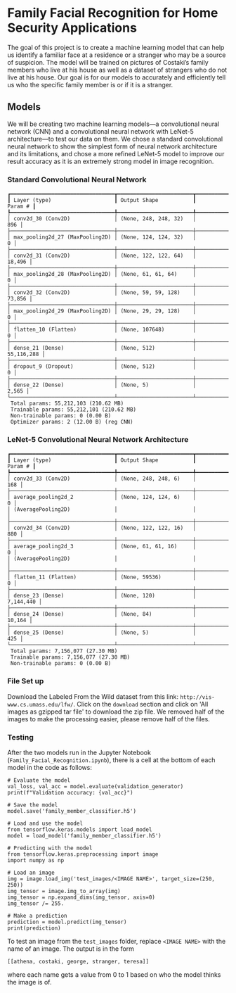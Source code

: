 # Family Facial Recognition for Home Security Applications

The goal of this project is to create a machine learning model that can help us identify a familiar face at a residence or a stranger who may be a source of suspicion. The model will be trained on pictures of Costaki’s family members who live at his house as well as a dataset of strangers who do not live at his house. Our goal is for our models to accurately and efficiently tell us who the specific family member is or if it is a stranger.

## Models

We will be creating two machine learning models—a convolutional neural network (CNN) and a convolutional neural network with LeNet-5 architecture—to test our data on them. We chose a standard convolutional neural network to show the simplest form of neural network architecture and its limitations, and chose a more refined LeNet-5 model to improve our result accuracy as it is an extremely strong model in image recognition.

### Standard Convolutional Neural Network

```Model: "sequential_12"
┏━━━━━━━━━━━━━━━━━━━━━━━━━━━━━━━━━┳━━━━━━━━━━━━━━━━━━━━━━━━┳━━━━━━━━━━━━━━━┓
┃ Layer (type)                    ┃ Output Shape           ┃       Param # ┃
┡━━━━━━━━━━━━━━━━━━━━━━━━━━━━━━━━━╇━━━━━━━━━━━━━━━━━━━━━━━━╇━━━━━━━━━━━━━━━┩
│ conv2d_30 (Conv2D)              │ (None, 248, 248, 32)   │           896 │
├─────────────────────────────────┼────────────────────────┼───────────────┤
│ max_pooling2d_27 (MaxPooling2D) │ (None, 124, 124, 32)   │             0 │
├─────────────────────────────────┼────────────────────────┼───────────────┤
│ conv2d_31 (Conv2D)              │ (None, 122, 122, 64)   │        18,496 │
├─────────────────────────────────┼────────────────────────┼───────────────┤
│ max_pooling2d_28 (MaxPooling2D) │ (None, 61, 61, 64)     │             0 │
├─────────────────────────────────┼────────────────────────┼───────────────┤
│ conv2d_32 (Conv2D)              │ (None, 59, 59, 128)    │        73,856 │
├─────────────────────────────────┼────────────────────────┼───────────────┤
│ max_pooling2d_29 (MaxPooling2D) │ (None, 29, 29, 128)    │             0 │
├─────────────────────────────────┼────────────────────────┼───────────────┤
│ flatten_10 (Flatten)            │ (None, 107648)         │             0 │
├─────────────────────────────────┼────────────────────────┼───────────────┤
│ dense_21 (Dense)                │ (None, 512)            │    55,116,288 │
├─────────────────────────────────┼────────────────────────┼───────────────┤
│ dropout_9 (Dropout)             │ (None, 512)            │             0 │
├─────────────────────────────────┼────────────────────────┼───────────────┤
│ dense_22 (Dense)                │ (None, 5)              │         2,565 │
└─────────────────────────────────┴────────────────────────┴───────────────┘
 Total params: 55,212,103 (210.62 MB)
 Trainable params: 55,212,101 (210.62 MB)
 Non-trainable params: 0 (0.00 B)
 Optimizer params: 2 (12.00 B) (reg CNN)
```

### LeNet-5 Convolutional Neural Network Architecture
```
┏━━━━━━━━━━━━━━━━━━━━━━━━━━━━━━━━━┳━━━━━━━━━━━━━━━━━━━━━━━━┳━━━━━━━━━━━━━━━┓
┃ Layer (type)                    ┃ Output Shape           ┃       Param # ┃
┡━━━━━━━━━━━━━━━━━━━━━━━━━━━━━━━━━╇━━━━━━━━━━━━━━━━━━━━━━━━╇━━━━━━━━━━━━━━━┩
│ conv2d_33 (Conv2D)              │ (None, 248, 248, 6)    │           168 │
├─────────────────────────────────┼────────────────────────┼───────────────┤
│ average_pooling2d_2             │ (None, 124, 124, 6)    │             0 │
│ (AveragePooling2D)              │                        │               │
├─────────────────────────────────┼────────────────────────┼───────────────┤
│ conv2d_34 (Conv2D)              │ (None, 122, 122, 16)   │           880 │
├─────────────────────────────────┼────────────────────────┼───────────────┤
│ average_pooling2d_3             │ (None, 61, 61, 16)     │             0 │
│ (AveragePooling2D)              │                        │               │
├─────────────────────────────────┼────────────────────────┼───────────────┤
│ flatten_11 (Flatten)            │ (None, 59536)          │             0 │
├─────────────────────────────────┼────────────────────────┼───────────────┤
│ dense_23 (Dense)                │ (None, 120)            │     7,144,440 │
├─────────────────────────────────┼────────────────────────┼───────────────┤
│ dense_24 (Dense)                │ (None, 84)             │        10,164 │
├─────────────────────────────────┼────────────────────────┼───────────────┤
│ dense_25 (Dense)                │ (None, 5)              │           425 │
└─────────────────────────────────┴────────────────────────┴───────────────┘
 Total params: 7,156,077 (27.30 MB)
 Trainable params: 7,156,077 (27.30 MB)
 Non-trainable params: 0 (0.00 B)
```

### File Set up 
Download the Labeled From the Wild dataset from this link: `http://vis-www.cs.umass.edu/lfw/`. Click on the `download` section and click on 'All images as gzipped tar file' to download the zip file. We removed half of the images to 
make the processing easier, please remove half of the files. 


### Testing

After the two models run in the Jupyter Notebook (`Family_Facial_Recognition.ipynb`), there is a cell at the bottom of each model in the code as follows:
```
# Evaluate the model
val_loss, val_acc = model.evaluate(validation_generator)
print(f"Validation accuracy: {val_acc}")

# Save the model
model.save('family_member_classifier.h5')

# Load and use the model
from tensorflow.keras.models import load_model
model = load_model('family_member_classifier.h5')

# Predicting with the model
from tensorflow.keras.preprocessing import image
import numpy as np

# Load an image
img = image.load_img('test_images/<IMAGE NAME>', target_size=(250, 250))
img_tensor = image.img_to_array(img)
img_tensor = np.expand_dims(img_tensor, axis=0)
img_tensor /= 255.

# Make a prediction
prediction = model.predict(img_tensor)
print(prediction)
```
To test an image from the `test_images` folder, replace `<IMAGE NAME>` with the name of an image. The output is in the form

`[[athena, costaki, george, stranger, teresa]]`

where each name gets a value from 0 to 1 based on who the model thinks the image is of.
